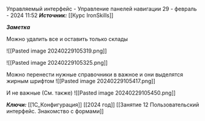 
Управляемый интерфейс - Управление панелей навигации
 29 - февраль - 2024  11:52 
***Источник:***  [[Курс IronSkills]] 

***Заметка*** 


Можно удалить все и оставить только склады

![[Pasted image 20240229105319.png]]

![[Pasted image 20240229105325.png]]

Можно перенести нужные справочники в важное и они выделятся жирным шрифтом
![[Pasted image 20240229105417.png]]

И не важные (См. также)
![[Pasted image 20240229105450.png]]

***Ключи:*** [[1С_Конфигурация]] [[2024 год]]  [[Занятие 12 Пользовательский интерфейс. Знакомство с формами]]
